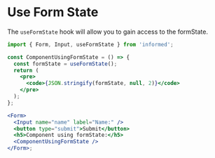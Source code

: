 # Use Form State

The `useFormState` hook will allow you to gain access to the formState.

<!-- STORY -->

```jsx
import { Form, Input, useFormState } from 'informed';

const ComponentUsingFormState = () => {
  const formState = useFormState();
  return (
    <pre>
      <code>{JSON.stringify(formState, null, 2)}</code>
    </pre>
  );
};

<Form>
  <Input name="name" label="Name:" />
  <button type="submit">Submit</button>
  <h5>Component using formState:</h5>
  <ComponentUsingFormState />
</Form>;
```
